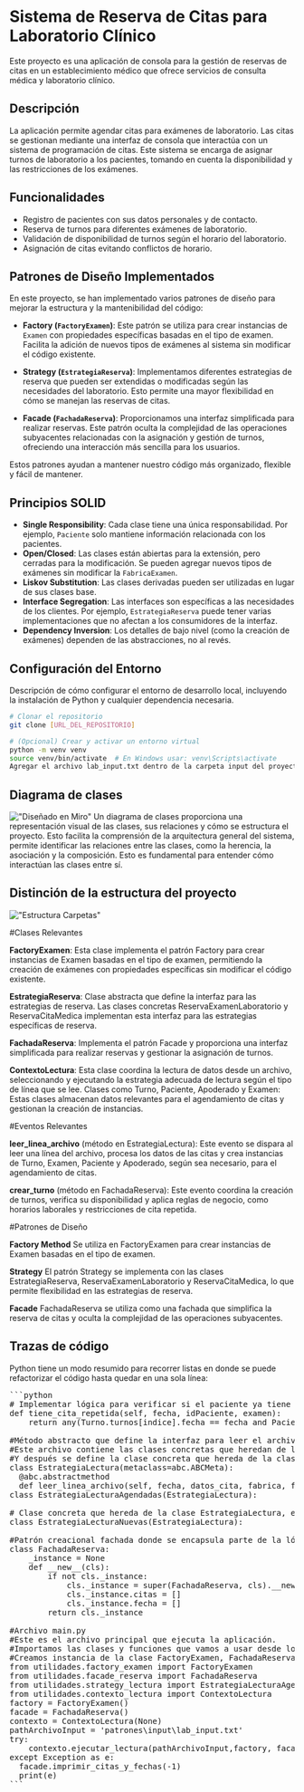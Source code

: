 # Sistema de Reserva de Citas para Laboratorio Clínico

Este proyecto es una aplicación de consola para la gestión de reservas de citas en un establecimiento médico que ofrece servicios de consulta médica y laboratorio clínico.

## Descripción

La aplicación permite agendar citas para exámenes de laboratorio. Las citas se gestionan mediante una interfaz de consola que interactúa con un sistema de programación de citas. Este sistema se encarga de asignar turnos de laboratorio a los pacientes, tomando en cuenta la disponibilidad y las restricciones de los exámenes.

## Funcionalidades

- Registro de pacientes con sus datos personales y de contacto.
- Reserva de turnos para diferentes exámenes de laboratorio.
- Validación de disponibilidad de turnos según el horario del laboratorio.
- Asignación de citas evitando conflictos de horario.

## Patrones de Diseño Implementados

En este proyecto, se han implementado varios patrones de diseño para mejorar la estructura y la mantenibilidad del código:

- **Factory (`FactoryExamen`)**: Este patrón se utiliza para crear instancias de `Examen` con propiedades específicas basadas en el tipo de examen. Facilita la adición de nuevos tipos de exámenes al sistema sin modificar el código existente.

- **Strategy (`EstrategiaReserva`)**: Implementamos diferentes estrategias de reserva que pueden ser extendidas o modificadas según las necesidades del laboratorio. Esto permite una mayor flexibilidad en cómo se manejan las reservas de citas.

- **Facade (`FachadaReserva`)**: Proporcionamos una interfaz simplificada para realizar reservas. Este patrón oculta la complejidad de las operaciones subyacentes relacionadas con la asignación y gestión de turnos, ofreciendo una interacción más sencilla para los usuarios.

Estos patrones ayudan a mantener nuestro código más organizado, flexible y fácil de mantener.

## Principios SOLID

- **Single Responsibility**: Cada clase tiene una única responsabilidad. Por ejemplo, `Paciente` solo mantiene información relacionada con los pacientes.
- **Open/Closed**: Las clases están abiertas para la extensión, pero cerradas para la modificación. Se pueden agregar nuevos tipos de exámenes sin modificar la `FabricaExamen`.
- **Liskov Substitution**: Las clases derivadas pueden ser utilizadas en lugar de sus clases base.
- **Interface Segregation**: Las interfaces son específicas a las necesidades de los clientes. Por ejemplo, `EstrategiaReserva` puede tener varias implementaciones que no afectan a los consumidores de la interfaz.
- **Dependency Inversion**: Los detalles de bajo nivel (como la creación de exámenes) dependen de las abstracciones, no al revés.

## Configuración del Entorno

Descripción de cómo configurar el entorno de desarrollo local, incluyendo la instalación de Python y cualquier dependencia necesaria.

```sh
# Clonar el repositorio
git clone [URL_DEL_REPOSITORIO]

# (Opcional) Crear y activar un entorno virtual
python -m venv venv
source venv/bin/activate  # En Windows usar: venv\Scripts\activate
Agregar el archivo lab_input.txt dentro de la carpeta input del proyecto.
```
## Diagrama de clases
!["Diseñado en Miro"](https://github.com/felipezigo/patrones/blob/main/DiagramaClases.jpg "Enlace")
Un diagrama de clases proporciona una representación visual de las clases, sus relaciones y cómo se estructura el proyecto. Esto facilita la comprensión de la arquitectura general del sistema, permite identificar las relaciones entre las clases, como la herencia, la asociación y la composición. Esto es fundamental para entender cómo interactúan las clases entre sí.

## Distinción de la estructura del proyecto
!["Estructura Carpetas"](https://github.com/felipezigo/patrones/blob/main/SeccionesCodigos.jpg "Enlace")

#Clases Relevantes

**FactoryExamen**: Esta clase implementa el patrón Factory para crear instancias de Examen basadas en el tipo de examen, permitiendo la creación de exámenes con propiedades específicas sin modificar el código existente.

**EstrategiaReserva**: Clase abstracta que define la interfaz para las estrategias de reserva. Las clases concretas ReservaExamenLaboratorio y ReservaCitaMedica implementan esta interfaz para las estrategias específicas de reserva.

**FachadaReserva**: Implementa el patrón Facade y proporciona una interfaz simplificada para realizar reservas y gestionar la asignación de turnos.

**ContextoLectura**: Esta clase coordina la lectura de datos desde un archivo, seleccionando y ejecutando la estrategia adecuada de lectura según el tipo de línea que se lee.
Clases como Turno, Paciente, Apoderado y Examen: Estas clases almacenan datos relevantes para el agendamiento de citas y gestionan la creación de instancias.

#Eventos Relevantes

**leer_linea_archivo** (método en EstrategiaLectura): Este evento se dispara al leer una línea del archivo, procesa los datos de las citas y crea instancias de Turno, Examen, Paciente y Apoderado, según sea necesario, para el agendamiento de citas.

**crear_turno** (método en FachadaReserva): Este evento coordina la creación de turnos, verifica su disponibilidad y aplica reglas de negocio, como horarios laborales y restricciones de cita repetida.

#Patrones de Diseño

**Factory Method** Se utiliza en FactoryExamen para crear instancias de Examen basadas en el tipo de examen.

**Strategy** El patrón Strategy se implementa con las clases EstrategiaReserva, ReservaExamenLaboratorio y ReservaCitaMedica, lo que permite flexibilidad en las estrategias de reserva.

**Facade** FachadaReserva se utiliza como una fachada que simplifica la reserva de citas y oculta la complejidad de las operaciones subyacentes.

## Trazas de código
Python tiene un modo resumido para recorrer listas en donde se puede refactorizar el código hasta quedar en una sola línea: 
<pre>
```python
# Implementar lógica para verificar si el paciente ya tiene cita en el mismo examen
def tiene_cita_repetida(self, fecha, idPaciente, examen):    
    return any(Turno.turnos[indice].fecha == fecha and Paciente.pacientes[indice].idDocumentoPaciente == idPaciente and Examen.examenes[indice].tipo == examen for indice in range(len(Paciente.pacientes)-2,0))

#Método abstracto que define la interfaz para leer el archivo y procesar los datos de las citas.
#Este archivo contiene las clases concretas que heredan de la clase abstracta EstrategiaLectura, e implementan el método leer_archivo de forma diferente, según el tipo de #lectura que se quiera realizar.
#Y después se define la clase concreta que hereda de la clase EstrategiaLectura, e implementa el método leer_archivo para leer las citas ya agendadas
class EstrategiaLectura(metaclass=abc.ABCMeta):
  @abc.abstractmethod
  def leer_linea_archivo(self, fecha, datos_cita, fabrica, fachada):
class EstrategiaLecturaAgendadas(EstrategiaLectura):

# Clase concreta que hereda de la clase EstrategiaLectura, e implementa el método leer_archivo para leer las citas nuevas
class EstrategiaLecturaNuevas(EstrategiaLectura):

#Patrón creacional fachada donde se encapsula parte de la lógca de la lectura del archivo txt
class FachadaReserva:
    _instance = None
    def __new__(cls):
        if not cls._instance:
            cls._instance = super(FachadaReserva, cls).__new__(cls)
            cls._instance.citas = []
            cls._instance.fecha = []
        return cls._instance

#Archivo main.py
#Este es el archivo principal que ejecuta la aplicación.
#Importamos las clases y funciones que vamos a usar desde los otros archivos.
#Creamos instancia de la clase FactoryExamen, FachadaReserva y ContextoLectura para poderlos usar en la implementación de la solución
from utilidades.factory_examen import FactoryExamen
from utilidades.facade_reserva import FachadaReserva
from utilidades.strategy_lectura import EstrategiaLecturaAgendadas, EstrategiaLecturaNuevas
from utilidades.contexto_lectura import ContextoLectura
factory = FactoryExamen()
facade = FachadaReserva()
contexto = ContextoLectura(None)
pathArchivoInput = 'patrones\input\lab_input.txt'
try:
    contexto.ejecutar_lectura(pathArchivoInput,factory, facade)
except Exception as e:
  facade.imprimir_citas_y_fechas(-1)
  print(e)
```
